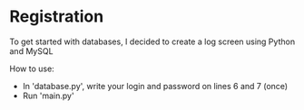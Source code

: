 # Registration
To get started with databases, I decided to create a log screen using Python and MySQL

How to use:
- In 'database.py', write your login and password on lines 6 and 7 (once)
- Run 'main.py'
